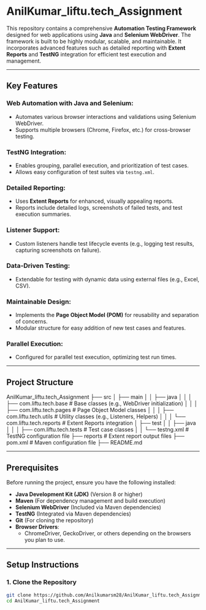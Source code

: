 # AnilKumar_liftu.tech_Assignment

This repository contains a comprehensive **Automation Testing Framework** designed for web applications using **Java** and **Selenium WebDriver**. The framework is built to be highly modular, scalable, and maintainable. It incorporates advanced features such as detailed reporting with **Extent Reports** and **TestNG** integration for efficient test execution and management.

---

## Key Features

### Web Automation with Java and Selenium:
- Automates various browser interactions and validations using Selenium WebDriver.
- Supports multiple browsers (Chrome, Firefox, etc.) for cross-browser testing.

### TestNG Integration:
- Enables grouping, parallel execution, and prioritization of test cases.
- Allows easy configuration of test suites via `testng.xml`.

### Detailed Reporting:
- Uses **Extent Reports** for enhanced, visually appealing reports.
- Reports include detailed logs, screenshots of failed tests, and test execution summaries.

### Listener Support:
- Custom listeners handle test lifecycle events (e.g., logging test results, capturing screenshots on failure).

### Data-Driven Testing:
- Extendable for testing with dynamic data using external files (e.g., Excel, CSV).

### Maintainable Design:
- Implements the **Page Object Model (POM)** for reusability and separation of concerns.
- Modular structure for easy addition of new test cases and features.

### Parallel Execution:
- Configured for parallel test execution, optimizing test run times.

---

## Project Structure
AnilKumar_liftu.tech_Assignment
├── src
│   ├── main
│   │   ├── java
│   │   │   ├── com.liftu.tech.base       # Base classes (e.g., WebDriver initialization)
│   │   │   ├── com.liftu.tech.pages      # Page Object Model classes
│   │   │   ├── com.liftu.tech.utils      # Utility classes (e.g., Listeners, Helpers)
│   │   │   └── com.liftu.tech.reports    # Extent Reports integration
│   ├── test
│   │   ├── java
│   │   │   ├── com.liftu.tech.tests      # Test case classes
│   │   └── testng.xml                    # TestNG configuration file
├── reports                               # Extent report output files
├── pom.xml                               # Maven configuration file
├── README.md  


---

## Prerequisites

Before running the project, ensure you have the following installed:

- **Java Development Kit (JDK)** (Version 8 or higher)
- **Maven** (For dependency management and build execution)
- **Selenium WebDriver** (Included via Maven dependencies)
- **TestNG** (Integrated via Maven dependencies)
- **Git** (For cloning the repository)
- **Browser Drivers**:
  - ChromeDriver, GeckoDriver, or others depending on the browsers you plan to use.

---

## Setup Instructions

### 1. Clone the Repository
```bash
git clone https://github.com/Anilkumarsm28/AnilKumar_liftu.tech_Assignment.git
cd AnilKumar_liftu.tech_Assignment






